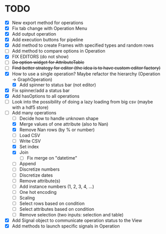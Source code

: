 # TODO
- [x] New export method for operations
- [x] Fix tab change with Operation Menu
- [x] Add output operation
- [x] Add execution buttons for pipeline
- [x] Add method to create Frames with specified types and random rows
- [ ] Add method to compare options in Operation
- [x] FIX EDITORS (do not show)
- [ ] ~~Do option widget for AttributeTable~~
- [ ] ~~Find better strategy for editor (the idea is to have custom editor factory)~~
- [x] How to use a single operation? Maybe refactor the hierarchy (Operation -> GraphOperation)
    - [x] Add spinner to status bar (not editor)
- [x] Fix spinner/add a status bar
- [x] Add hasOptions to all operations
- [ ] Look into the possibility of doing a lazy loading from big csv (maybe with a hdf5 store)
- [ ] Add many operations
    - [ ] Decide how to handle unknown shape
    - [x] Merge values of one attribute (also to Nan)
    - [x] Remove Nan rows (by % or number)
    - [ ] Load CSV
    - [ ] Write CSV
    - [x] Set index
    - [x] Join
        - [ ] Fix merge on "datetime"
    - [ ] Append
    - [ ] Discretize numbers
    - [ ] Discretize dates
    - [ ] Remove attribute(s)
    - [ ] Add instance numbers (1, 2, 3, 4, ...)
    - [ ] One hot encoding
    - [ ] Scaling
    - [ ] Select rows based on condition
    - [ ] Select attributes based on condition
    - [ ] Remove selection (two inputs: selection and table)
- [x] Add Signal object to communicate operation status to the View
- [x] Add methods to launch specific signals in Operation